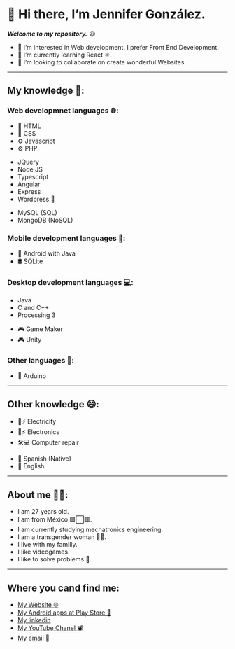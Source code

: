 # 👋 Hi there, I’m Jennifer González.

**_Welcome to my repository._** 😃

- 👀 I’m interested in Web development. I prefer Front End Development.
- 🌱 I’m currently learning React ⚛.
- 💞️ I’m looking to collaborate on create wonderful Websites.

---

## My knowledge 🧠:

### **Web developmnet languages 🌐:**

- 🦴 HTML
- 🌈 CSS
- ⚙ Javascript
- ⚙ PHP

* JQuery
* Node JS
* Typescript
* Angular
* Express
* Wordpress 🎨

- MySQL (SQL)
- MongoDB (NoSQL)

### **Mobile development languages 📱:**

- 🤖 Android with Java
- 🛢 SQLite

### **Desktop development languages 💻:**

- Java
- C and C++
- Processing 3

* 🎮 Game Maker
* 🎮 Unity

### **Other languages 🚀:**

- 🤖 Arduino

---

## Other knowledge 😄:

- 🔌⚡ Electricity
- 🤖⚡ Electronics
- 🛠💻 Computer repair

* 💬 Spanish (Native)
* 💬 English

---

## About me 🙋‍♀️:

- I am 27 years old.
- I am from México 🟩⬜🟥.
- I am currently studying mechatronics engineering.
- I am a transgender woman 🏳‍🌈.
- I live with my familly.
- I like videogames. 
- I like to solve problems 🧩.

---

## Where you cand find me:

- [My Website 🌐](https://jg36software.com/)
- [My Android apps at Play Store 📱](https://play.google.com/store/apps/developer?id=JG36+Software)
- [My linkedin](https://www.linkedin.com/in/jennifer-gonzalez-6343991a9/)
- [My YouTube Chanel 📽](https://www.youtube.com/channel/UCGfehSDMDgCLixmOC371svg/featured)
- [My email](mailto:jenniferjacqueline936@gmail.com) 📧

<!---
JenniferGonzalez36/JenniferGonzalez36 is a ✨ special ✨ repository because its `README.md` (this file) appears on your GitHub profile.
You can click the Preview link to take a look at your changes.
--->
